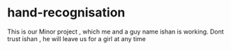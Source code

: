 # hand-recognisation
This is our Minor project , which me and a guy name ishan is working. Dont trust ishan , he will leave us for a girl at any time
